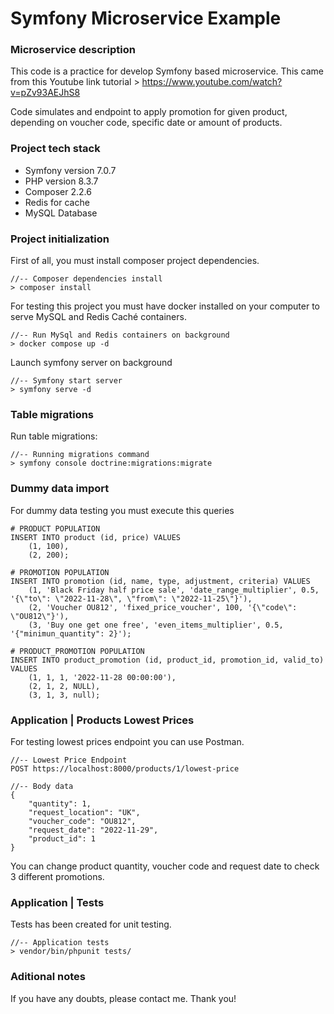 # Symfony Microservice Example

### Microservice description
This code is a practice for develop Symfony based microservice. 
This came from this Youtube link tutorial > https://www.youtube.com/watch?v=pZv93AEJhS8

Code simulates and endpoint to apply promotion for given product, 
depending on voucher code, specific date or amount of products.

### Project tech stack

- Symfony version 7.0.7
- PHP version 8.3.7
- Composer 2.2.6
- Redis for cache
- MySQL Database 

### Project initialization

First of all, you must install composer project dependencies.
````
//-- Composer dependencies install
> composer install
````

For testing this project you must have docker installed 
on your computer to serve MySQL and Redis Caché containers. 

````
//-- Run MySql and Redis containers on background
> docker compose up -d
````

Launch symfony server on background

````
//-- Symfony start server
> symfony serve -d
````

### Table migrations

Run table migrations:

````
//-- Running migrations command
> symfony console doctrine:migrations:migrate
````

### Dummy data import

For dummy data testing you must execute this queries 

````
# PRODUCT POPULATION
INSERT INTO product (id, price) VALUES
    (1, 100),
    (2, 200);

# PROMOTION POPULATION
INSERT INTO promotion (id, name, type, adjustment, criteria) VALUES
    (1, 'Black Friday half price sale', 'date_range_multiplier', 0.5, '{\"to\": \"2022-11-28\", \"from\": \"2022-11-25\"}'),
    (2, 'Voucher OU812', 'fixed_price_voucher', 100, '{\"code\": \"OU812\"}'),
    (3, 'Buy one get one free', 'even_items_multiplier', 0.5, '{"minimun_quantity": 2}');

# PRODUCT_PROMOTION POPULATION
INSERT INTO product_promotion (id, product_id, promotion_id, valid_to) VALUES
    (1, 1, 1, '2022-11-28 00:00:00'),
    (2, 1, 2, NULL),
    (3, 1, 3, null);
````

### Application | Products Lowest Prices

For testing lowest prices endpoint you can use Postman.

````
//-- Lowest Price Endpoint
POST https://localhost:8000/products/1/lowest-price
````

````
//-- Body data
{
    "quantity": 1,
    "request_location": "UK",
    "voucher_code": "OU812",
    "request_date": "2022-11-29",
    "product_id": 1
}
````

You can change product quantity, voucher code and request date to check 3 different promotions.



### Application | Tests

Tests has been created for unit testing. 

````
//-- Application tests
> vendor/bin/phpunit tests/

````

### Aditional notes
If you have any doubts, please contact me. Thank you!
